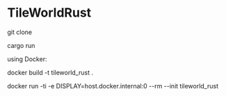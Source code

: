 # TileWorldRust

git clone

cargo run

using Docker:

docker build -t tileworld_rust .  

docker run -ti -e DISPLAY=host.docker.internal:0 --rm --init tileworld_rust